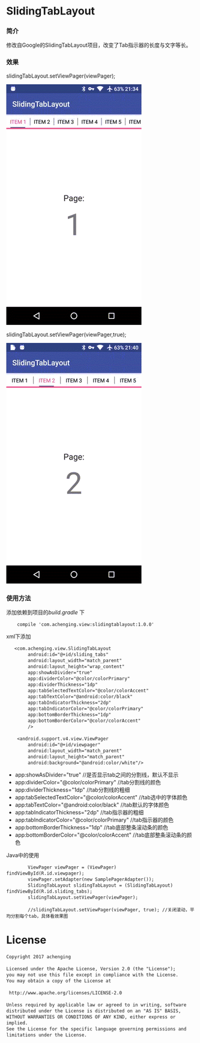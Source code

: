 # SlidingTabLayout


### 简介
修改自Google的SlidingTabLayout项目，改变了Tab指示器的长度与文字等长。

### 效果
slidingTabLayout.setViewPager(viewPager);

![image](gif/screen_scroll.gif)


slidingTabLayout.setViewPager(viewPager,true);

![image](gif/screen_fix.gif)

### 使用方法
添加依赖到项目的*build.gradle* 下

```
    compile 'com.achenging.view:slidingtablayout:1.0.0'
```

xml下添加

```
   <com.achenging.view.SlidingTabLayout
        android:id="@+id/sliding_tabs"
        android:layout_width="match_parent"
        android:layout_height="wrap_content"
        app:showAsDivider="true"
        app:dividerColor="@color/colorPrimary"
        app:dividerThickness="1dp"
        app:tabSelectedTextColor="@color/colorAccent"
        app:tabTextColor="@android:color/black"
        app:tabIndicatorThickness="2dp"
        app:tabIndicatorColor="@color/colorPrimary"
        app:bottomBorderThickness="1dp"
        app:bottomBorderColor="@color/colorAccent"
        />

    <android.support.v4.view.ViewPager
        android:id="@+id/viewpager"
        android:layout_width="match_parent"
        android:layout_height="match_parent"
        android:background="@android:color/white"/>
```

* app:showAsDivider="true"                       //是否显示tab之间的分割线，默认不显示
* app:dividerColor="@color/colorPrimary"         //tab分割线的颜色
* app:dividerThickness="1dp"                     //tab分割线的粗细
* app:tabSelectedTextColor="@color/colorAccent"  //tab选中的字体颜色
* app:tabTextColor="@android:color/black"        //tab默认的字体颜色
* app:tabIndicatorThickness="2dp"                //tab指示器的粗细
* app:tabIndicatorColor="@color/colorPrimary"    //tab指示器的颜色
* app:bottomBorderThickness="1dp"                //tab底部整条滚动条的颜色
* app:bottomBorderColor="@color/colorAccent"     //tab底部整条滚动条的颜色

Java中的使用

```
        ViewPager viewPager = (ViewPager) findViewById(R.id.viewpager);
        viewPager.setAdapter(new SamplePagerAdapter());
        SlidingTabLayout slidingTabLayout = (SlidingTabLayout) findViewById(R.id.sliding_tabs);
        slidingTabLayout.setViewPager(viewPager);

        //slidingTabLayout.setViewPager(viewPager, true); //关闭滚动，平均分割每个tab，具体看效果图
```


License
============

    Copyright 2017 achenging

    Licensed under the Apache License, Version 2.0 (the "License");
    you may not use this file except in compliance with the License.
    You may obtain a copy of the License at

     http://www.apache.org/licenses/LICENSE-2.0

    Unless required by applicable law or agreed to in writing, software
    distributed under the License is distributed on an "AS IS" BASIS,
    WITHOUT WARRANTIES OR CONDITIONS OF ANY KIND, either express or implied.
    See the License for the specific language governing permissions and
    limitations under the License.